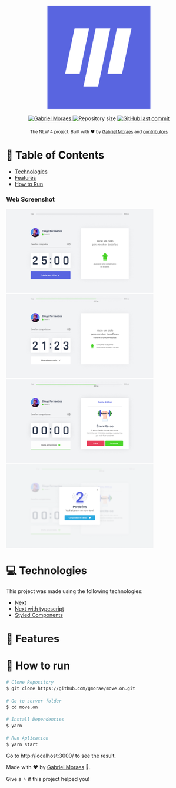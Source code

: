 <p align="center">
   <img src="./.github/logo.png" alt="Logo" width="280"/>
</p>

<p align="center">	
   <a href="https://www.linkedin.com/in/gmorae/">
      <img alt="Gabriel Moraes" src="https://img.shields.io/badge/-Gabriel%20Moraes-5965E0?style=flat&logo=Linkedin&logoColor=white" />
   </a>
  <img alt="Repository size" src="https://img.shields.io/github/repo-size/gmorae/move.on?color=5965E0">

  <a href="https://github.com/gmorae/move.on/commits/master">
    <img alt="GitHub last commit" src="https://img.shields.io/github/last-commit/gmorae/move.on?color=5965E0">
  </a>
</p>

<div align="center">
  <sub>The NLW 4 project. Built with ❤︎ by
    <a href="https://github.com/gmorae">Gabriel Moraes</a> and
    <a href="https://github.com/gmorae/move.on/graphs/contributors">
      contributors
    </a>
  </sub>
</div>

# :pushpin: Table of Contents

* [Technologies](#computer-technologies)
* [Features](#rocket-features)
* [How to Run](#construction_worker-how-to-run)

### Web Screenshot
<div>
   <img src="./.github/Home.png" width="400px">
   <img src="./.github/Home2.png" width="400px">
   <img src="./.github/Home3.png" width="400px">
   <img src="./.github/Compartilhar.png" width="400px">   
</div>

# :computer: Technologies
This project was made using the following technologies:

* [Next](https://nextjs.org/)      
* [Next with typescript](https://nextjs.org/docs/basic-features/typescript)      
* [Styled Components](https://styled-components.com/)       

# :rocket: Features

# :construction_worker: How to run
```bash
# Clone Repository
$ git clone https://github.com/gmorae/move.on.git

# Go to server folder
$ cd move.on

# Install Dependencies
$ yarn

# Run Aplication
$ yarn start
```

Go to http://localhost:3000/ to see the result.

Made with ❤︎ by [Gabriel Moraes](https://github.com/gmorae) 🚀.

Give a ⭐️ if this project helped you!

